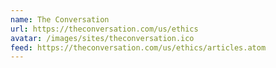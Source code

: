 ```yaml
---
name: The Conversation
url: https://theconversation.com/us/ethics
avatar: /images/sites/theconversation.ico
feed: https://theconversation.com/us/ethics/articles.atom
---
```

